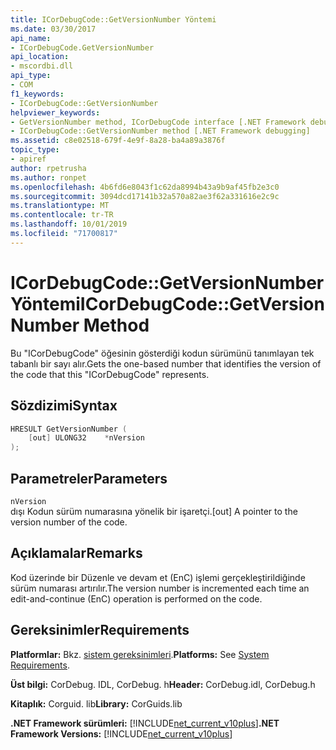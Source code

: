 ```yaml
---
title: ICorDebugCode::GetVersionNumber Yöntemi
ms.date: 03/30/2017
api_name:
- ICorDebugCode.GetVersionNumber
api_location:
- mscordbi.dll
api_type:
- COM
f1_keywords:
- ICorDebugCode::GetVersionNumber
helpviewer_keywords:
- GetVersionNumber method, ICorDebugCode interface [.NET Framework debugging]
- ICorDebugCode::GetVersionNumber method [.NET Framework debugging]
ms.assetid: c8e02518-679f-4e9f-8a28-ba4a89a3876f
topic_type:
- apiref
author: rpetrusha
ms.author: ronpet
ms.openlocfilehash: 4b6fd6e8043f1c62da8994b43a9b9af45fb2e3c0
ms.sourcegitcommit: 3094dcd17141b32a570a82ae3f62a331616e2c9c
ms.translationtype: MT
ms.contentlocale: tr-TR
ms.lasthandoff: 10/01/2019
ms.locfileid: "71700817"
---
```

# <a name="icordebugcodegetversionnumber-method"></a><span data-ttu-id="a0eeb-102">ICorDebugCode::GetVersionNumber Yöntemi</span><span class="sxs-lookup"><span data-stu-id="a0eeb-102">ICorDebugCode::GetVersionNumber Method</span></span>

<span data-ttu-id="a0eeb-103">Bu "ICorDebugCode" öğesinin gösterdiği kodun sürümünü tanımlayan tek tabanlı bir sayı alır.</span><span class="sxs-lookup"><span data-stu-id="a0eeb-103">Gets the one-based number that identifies the version of the code that this "ICorDebugCode" represents.</span></span>

## <a name="syntax"></a><span data-ttu-id="a0eeb-104">Sözdizimi</span><span class="sxs-lookup"><span data-stu-id="a0eeb-104">Syntax</span></span>

```cpp
HRESULT GetVersionNumber (
    [out] ULONG32    *nVersion
);
```

## <a name="parameters"></a><span data-ttu-id="a0eeb-105">Parametreler</span><span class="sxs-lookup"><span data-stu-id="a0eeb-105">Parameters</span></span>

 `nVersion`  
 <span data-ttu-id="a0eeb-106">dışı Kodun sürüm numarasına yönelik bir işaretçi.</span><span class="sxs-lookup"><span data-stu-id="a0eeb-106">[out] A pointer to the version number of the code.</span></span>

## <a name="remarks"></a><span data-ttu-id="a0eeb-107">Açıklamalar</span><span class="sxs-lookup"><span data-stu-id="a0eeb-107">Remarks</span></span>

 <span data-ttu-id="a0eeb-108">Kod üzerinde bir Düzenle ve devam et (EnC) işlemi gerçekleştirildiğinde sürüm numarası artırılır.</span><span class="sxs-lookup"><span data-stu-id="a0eeb-108">The version number is incremented each time an edit-and-continue (EnC) operation is performed on the code.</span></span>

## <a name="requirements"></a><span data-ttu-id="a0eeb-109">Gereksinimler</span><span class="sxs-lookup"><span data-stu-id="a0eeb-109">Requirements</span></span>

 <span data-ttu-id="a0eeb-110">**Platformlar:** Bkz. [sistem gereksinimleri](../../get-started/system-requirements.md).</span><span class="sxs-lookup"><span data-stu-id="a0eeb-110">**Platforms:** See [System Requirements](../../get-started/system-requirements.md).</span></span>  
  
 <span data-ttu-id="a0eeb-111">**Üst bilgi:** CorDebug. IDL, CorDebug. h</span><span class="sxs-lookup"><span data-stu-id="a0eeb-111">**Header:** CorDebug.idl, CorDebug.h</span></span>  
  
 <span data-ttu-id="a0eeb-112">**Kitaplık:** Corguid. lib</span><span class="sxs-lookup"><span data-stu-id="a0eeb-112">**Library:** CorGuids.lib</span></span>  
  
 <span data-ttu-id="a0eeb-113">**.NET Framework sürümleri:** [!INCLUDE[net_current_v10plus](../../../../includes/net-current-v10plus-md.md)]</span><span class="sxs-lookup"><span data-stu-id="a0eeb-113">**.NET Framework Versions:** [!INCLUDE[net_current_v10plus](../../../../includes/net-current-v10plus-md.md)]</span></span>
